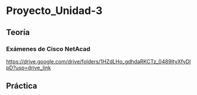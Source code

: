 # Proyecto_Unidad-3
## Teoría
### Exámenes de Cisco NetAcad
https://drive.google.com/drive/folders/1HZdLHo_gdhdaRKCTz_0489ItyXfyDlpD?usp=drive_link
## Práctica

